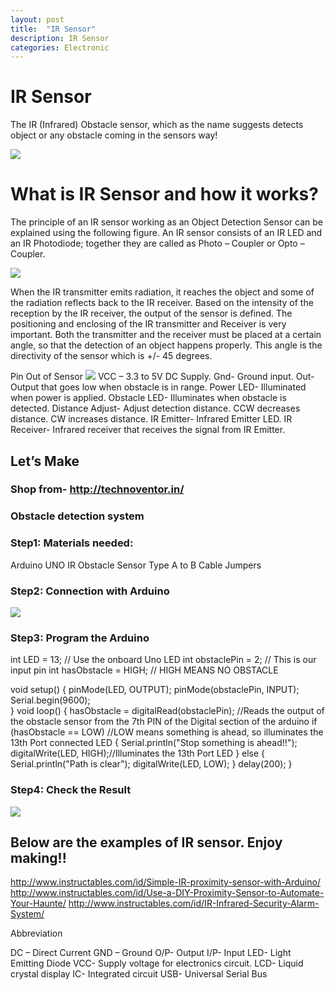 ```yaml
---
layout: post
title:  "IR Sensor"
description: IR Sensor
categories: Electronic
---
```



# IR Sensor
The IR (Infrared) Obstacle sensor, which as the name suggests detects object or any obstacle coming in the sensors way! 

![]({{site.baseurl}}/images/ckt01.png)

# What is IR Sensor and how it works?
The principle of an IR sensor working as an Object Detection Sensor can be explained using the following figure. An IR sensor consists of an IR LED and an IR Photodiode; together they are called as Photo – Coupler or Opto – Coupler.

![]({{site.baseurl}}/images/ckt01.png)

When the IR transmitter emits radiation, it reaches the object and some of the radiation reflects back to the IR receiver. Based on the intensity of the reception by the IR receiver, the output of the sensor is defined.
The positioning and enclosing of the IR transmitter and Receiver is very important. Both the transmitter and the receiver must be placed at a certain angle, so that the detection of an object happens properly. This angle is the directivity of the sensor which is +/- 45 degrees.

Pin Out of Sensor
![]({{site.baseurl}}/images/ckt01.png)
VCC – 3.3 to 5V DC Supply.
Gnd- Ground input.
Out- Output that goes low when obstacle is in range.
Power LED- Illuminated when power is applied.
Obstacle LED- Illuminates when obstacle is detected.
Distance Adjust- Adjust detection distance. CCW decreases distance. CW increases distance.
IR Emitter- Infrared Emitter LED.
IR Receiver- Infrared receiver that receives the signal from IR Emitter.

## Let’s Make
### Shop from-   http://technoventor.in/
### Obstacle detection system 
### Step1: Materials needed:
Arduino UNO
IR  Obstacle Sensor
Type A to B Cable
Jumpers

### Step2: Connection with Arduino

![]({{site.baseurl}}/images/ckt01.png)

### Step3:  Program the Arduino
int LED = 13; // Use the onboard Uno LED
int obstaclePin = 2;  // This is our input pin
int hasObstacle = HIGH;  // HIGH MEANS NO OBSTACLE
 
void setup() {
  pinMode(LED, OUTPUT);
  pinMode(obstaclePin, INPUT);
  Serial.begin(9600);  
}
void loop() {
  hasObstacle = digitalRead(obstaclePin); //Reads the output of the obstacle sensor from the 7th PIN of the Digital section of the arduino
  if (hasObstacle == LOW) //LOW means something is ahead, so illuminates the 13th Port connected LED
  {
    Serial.println("Stop something is ahead!!");
    digitalWrite(LED, HIGH);//Illuminates the 13th Port LED
  }
  else
  {
    Serial.println("Path is clear");
    digitalWrite(LED, LOW);
  }
  delay(200);
}







### Step4: Check the Result
![]({{site.baseurl}}/images/ckt01.png)




## Below are the examples of IR sensor. Enjoy making!!
http://www.instructables.com/id/Simple-IR-proximity-sensor-with-Arduino/
http://www.instructables.com/id/Use-a-DIY-Proximity-Sensor-to-Automate-Your-Haunte/
http://www.instructables.com/id/IR-Infrared-Security-Alarm-System/
 
Abbreviation

DC – Direct Current
GND – Ground 
O/P- Output
I/P- Input
LED- Light Emitting Diode
VCC-  Supply voltage for electronics circuit.
LCD- Liquid crystal display
IC- Integrated circuit
USB- Universal Serial Bus
